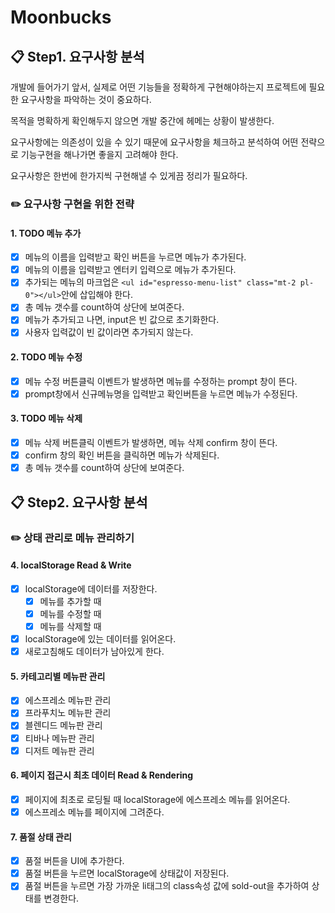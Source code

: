 # Moonbucks

## 📋 Step1. 요구사항 분석

개발에 들어가기 앞서, 실제로 어떤 기능들을 정확하게 구현해야하는지 프로젝트에 필요한 요구사항을 파악하는 것이 중요하다.

목적을 명확하게 확인해두지 않으면 개발 중간에 헤메는 상황이 발생한다.

요구사항에는 의존성이 있을 수 있기 때문에 요구사항을 체크하고 분석하여 어떤 전략으로 기능구현을 해나가면 좋을지 고려해야 한다.

요구사항은 한번에 한가지씩 구현해낼 수 있게끔 정리가 필요하다.

### ✏️ 요구사항 구현을 위한 전략

#### 1. TODO 메뉴 추가

- [x] 메뉴의 이름을 입력받고 확인 버튼을 누르면 메뉴가 추가된다.
- [x] 메뉴의 이름을 입력받고 엔터키 입력으로 메뉴가 추가된다.
- [x] 추가되는 메뉴의 마크업은 `<ul id="espresso-menu-list" class="mt-2 pl-0"></ul>`안에 삽입해야 한다.
- [x] 총 메뉴 갯수를 count하여 상단에 보여준다.
- [x] 메뉴가 추가되고 나면, input은 빈 값으로 초기화한다.
- [x] 사용자 입력값이 빈 값이라면 추가되지 않는다.

#### 2. TODO 메뉴 수정

- [x] 메뉴 수정 버튼클릭 이벤트가 발생하면 메뉴를 수정하는 prompt 창이 뜬다.
- [x] prompt창에서 신규메뉴명을 입력받고 확인버튼을 누르면 메뉴가 수정된다.

#### 3. TODO 메뉴 삭제

- [x] 메뉴 삭제 버튼클릭 이벤트가 발생하면, 메뉴 삭제 confirm 창이 뜬다.
- [x] confirm 창의 확인 버튼을 클릭하면 메뉴가 삭제된다.
- [x] 총 메뉴 갯수를 count하여 상단에 보여준다.

## 📋 Step2. 요구사항 분석

### ✏️ 상태 관리로 메뉴 관리하기

#### 4. localStorage Read & Write

- [x] localStorage에 데이터를 저장한다.
  - [x] 메뉴를 추가할 때
  - [x] 메뉴를 수정할 때
  - [x] 메뉴를 삭제할 때
- [x] localStorage에 있는 데이터를 읽어온다.
- [x] 새로고침해도 데이터가 남아있게 한다.

#### 5. 카테고리별 메뉴판 관리

- [x] 에스프레소 메뉴판 관리
- [x] 프라푸치노 메뉴판 관리
- [x] 블렌디드 메뉴판 관리
- [x] 티바나 메뉴판 관리
- [x] 디저트 메뉴판 관리

#### 6. 페이지 접근시 최초 데이터 Read & Rendering

- [x] 페이지에 최초로 로딩될 때 localStorage에 에스프레소 메뉴를 읽어온다.
- [x] 에스프레소 메뉴를 페이지에 그려준다.

#### 7. 품절 상태 관리

- [x] 품절 버튼을 UI에 추가한다.
- [x] 품절 버튼을 누르면 localStorage에 상태값이 저장된다.
- [x] 품절 버튼을 누르면 가장 가까운 li태그의 class속성 값에 sold-out을 추가하여 상태를 변경한다.
